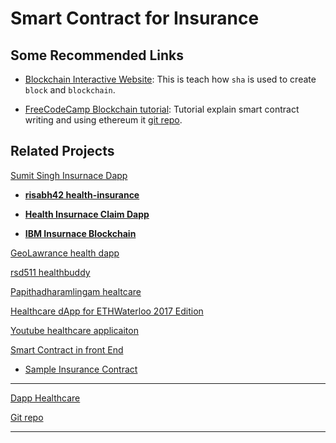 # Smart Contract for Insurance

## Some Recommended Links

- [Blockchain Interactive Website](https://andersbrownworth.com/blockchain/hash): This is teach how `sha` is used to create `block` and `blockchain`.

- [FreeCodeCamp Blockchain tutorial](https://youtu.be/gyMwXuJrbJQ?t=4358): Tutorial explain smart contract writing and using ethereum it [git repo](https://github.com/smartcontractkit/full-blockchain-solidity-course-js).


## Related Projects

[Sumit Singh Insurnace Dapp](https://youtu.be/llTfsqB0cJw)

- **[risabh42 health-insurance](https://github.com/Rishabh42/HealthCare-Insurance-Ethereum)**

- **[Health Insurnace Claim Dapp](https://github.com/narottamaswal/Health-Insurance-Claim-Dap-Blockchain-Project)**

- **[IBM Insurnace Blockchain](https://github.com/IBM/build-blockchain-insurance-app)**

[GeoLawrance health dapp](https://github.com/GeoLawrence/Health-Insurance-Dapp)

[rsd511 healthbuddy](https://github.com/rsd511/HealthBuddy-DApp)

[Papithadharamlingam healtcare](https://github.com/PapithaDharmalingam/Healthcare-DAPP)

[Healthcare dApp for ETHWaterloo 2017 Edition](https://github.com/micksabox/ethwaterloo2017)

[Youtube healthcare applicaiton](https://www.youtube.com/watch?v=fixrP8cR6t0)

[Smart Contract in front End](https://www.youtube.com/watch?v=jUpyJhnXRFE)

- [Sample Insurance Contract](https://github.com/johnhckuo/Insurance-Smart-Contract)

---

[Dapp Healthcare](https://www.youtube.com/watch?v=BqOoSIyHYmc)

[Git repo](https://github.com/hoangedward/HealthcarePro)

---